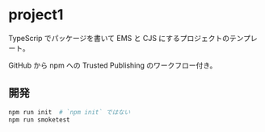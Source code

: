 # project1

TypeScrip でパッケージを書いて
EMS と CJS にするプロジェクトのテンプレート。

GitHub から npm への Trusted Publishing のワークフロー付き。

## 開発

```sh
npm run init  # `npm init` ではない
npm run smoketest
```
